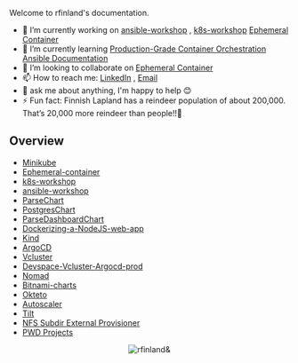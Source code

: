 
Welcome to rfinland's documentation.
- 🔭 I’m currently working on [ansible-workshop](https://github.com/rfinland/ansible-workshop) , [k8s-workshop](https://github.com/rfinland/k8s-workshop) [Ephemeral Container](https://github.com/rfinland/Ephemeral-container)
- 🌱 I’m currently learning [Production-Grade Container Orchestration](https://kubernetes.io/docs/home/) [Ansible Documentation](https://docs.ansible.com/) 
- 👯 I’m looking to collaborate on [Ephemeral Container](https://github.com/rfinland/Ephemeral-container)
- 📫 How to reach me:  [LinkedIn](https://www.linkedin.com/in/rfinland/) , [Email](mailto:r.finland88@gmail.com)
- 💬 ask me about anything, I'm happy to help 😊
- ⚡ Fun fact: Finnish Lapland has a reindeer population of about 200,000. That’s 20,000 more reindeer than people!!🦌


## Overview
  - [Minikube](https://github.com/rfinland/Minikube) 
  - [Ephemeral-container](https://github.com/rfinland/Ephemeral-container)
  - [k8s-workshop](https://github.com/rfinland/k8s-workshop)
  - [ansible-workshop](https://github.com/rfinland/ansible-workshop)
  - [ParseChart](https://github.com/rfinland/ParseChart)
  - [PostgresChart](https://github.com/rfinland/PostgresChart)
  - [ParseDashboardChart](https://github.com/rfinland/ParseDashboardChart)
  - [Dockerizing-a-NodeJS-web-app](https://github.com/rfinland/Dockerizing-a-NodeJS-web-app)
  - [Kind](https://github.com/rfinland/Kind) 
  - [ArgoCD](https://github.com/rfinland/argocd)
  - [Vcluster](https://github.com/rfinland/vcluster)
  - [Devspace-Vcluster-Argocd-prod](https://github.com/rfinland/Devspace-vcluster-argocd-prod)
  - [Nomad](https://github.com/rfinland/nomad)
  - [Bitnami-charts](https://github.com/rfinland/bitnami-charts)
  - [Okteto](https://github.com/rfinland/Okteto-HelloWorld)
  - [Autoscaler](https://github.com/rfinland/autoscaler)
  - [Tilt](https://github.com/rfinland/tilt-example-html)
  - [NFS Subdir External Provisioner](https://github.com/rfinland/nfs-subdir-external-provisioner)
  - [PWD Projects](https://github.com/search?q=user%3Arfinland+PWD)





<p align="center"> <img src="https://github-readme-stats.vercel.app/api?username=rfinland&show_icons=true&theme=gotham" alt="rfinland&" />
